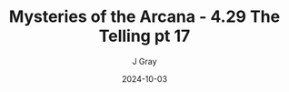 ---
title: 'Mysteries of the Arcana - 4.29 The Telling pt 17'
alt: 'Mysteries of the Arcana'
date: '2024-10-03'
author: 'J Gray'
artist: 'Keira'
---